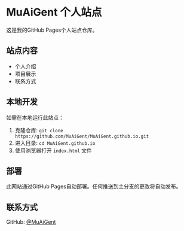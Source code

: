 # MuAiGent 个人站点

这是我的GitHub Pages个人站点仓库。

## 站点内容

- 个人介绍
- 项目展示
- 联系方式

## 本地开发

如需在本地运行此站点：

1. 克隆仓库: `git clone https://github.com/MuAiGent/MuAiGent.github.io.git`
2. 进入目录: `cd MuAiGent.github.io`
3. 使用浏览器打开 `index.html` 文件

## 部署

此网站通过GitHub Pages自动部署。任何推送到主分支的更改将自动发布。

## 联系方式

GitHub: [@MuAiGent](https://github.com/MuAiGent)
